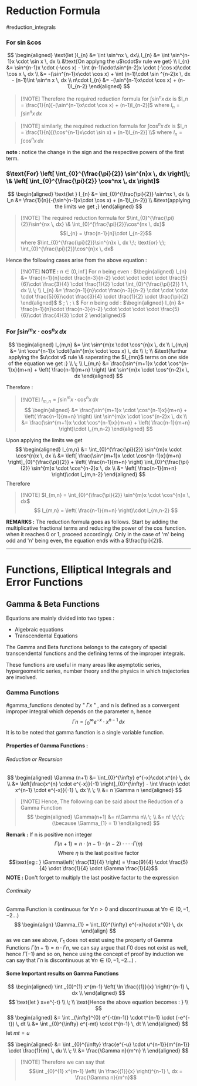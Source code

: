 # Reduction Formula
#reduction_integrals

### $\text{For }\sin \& \cos$ 

$$
\begin{aligned}
\text{let }I_{n} &= \int \sin^nx \, dx\\
I_{n} &= \int \sin^{n-1}x \cdot \sin x \, dx \\
&\text{On applyng the u$\cdot$v rule we get} \\
I_{n} &= \sin^{n-1}x \cdot (-\cos x) - \int (n-1)\cdot\sin^{n-2}x \cdot (-\cos x)\cdot \cos x \, dx \\
&= -(\sin^{n-1}x\cdot \cos x) + \int  (n-1)\cdot \sin ^{n-2}x \, dx  - (n-1)\int  \sin^n x \, dx \\
n\cdot I_{n} &= -(\sin^{n-1}x\cdot \cos x) + (n-1)I_{n-2}
\end{aligned}
$$

> [!NOTE] Therefore the required reduction formula for $\int \sin^nx \, dx$ is 
> $I_n = \frac{1}{n}[-(\sin^{n-1}x\cdot \cos x) + (n-1)I_{n-2}]$
> $\text{where } I_{n}=\int \sin^nx \, dx$

> [!NOTE] similarly, the required reduction formula for $\int \cos^nx \, dx$ is 
> $I_n = \frac{1}{n}[(\cos^{n-1}x\cdot \sin x) + (n-1)I_{n-2}] \\$
> $\text{where } I_{n}=\int \cos^nx \, dx$

**note :** notice the change in the sign and the respective powers of the first term.

### $\text{For} \left[ \int_{0}^{\frac{\pi}{2}} \sin^{n}x \, dx \right]\; \& \left[ \int_{0}^{\frac{\pi}{2}} \cos^nx \, dx \right]$

$$
\begin{aligned}
\text{let } I_{n} &= \int_{0}^{\frac{\pi}{2}} \sin^nx \, dx \\
I_n &= \frac{1}{n}(-(\sin^{n-1}x\cdot \cos x) + (n-1)I_{n-2}) \\
&\text{applying the limits we get ;}
\end{aligned}
$$

> [!NOTE] The required reduction formula for $\int_{0}^{\frac{\pi}{2}}\sin^{nx \, dx} \& \int_{0}^{\frac{\pi}{2}}\cos^{nx \, dx}$ 
> $$I_{n} = \frac{n-1}{n}\cdot I_{n-2}$$
> where $\int_{0}^{\frac{\pi}{2}}\sin^{n}x \, dx \;\; \text{or} \;\; \int_{0}^{\frac{\pi}{2}}\cos^{n}x \, dx$


Hence the following cases arise from the above equation :

> [!NOTE] **NOTE :** $n \in \left(0, \inf\right]$
> For $n$ being even :
> $\begin{aligned}
> I_{n} &= \frac{n-1}{n}\cdot \frac{n-3}{n-2} \cdot \cdot \cdot \cdot \frac{5}{6}\cdot \frac{3}{4} \cdot \frac{1}{2} \cdot \int_{0}^{\frac{\pi}{2}} 1 \, dx \\
> \;  \\
> I_{n} &= \frac{n-1}{n}\cdot \frac{n-3}{n-2} \cdot \cdot \cdot \cdot \frac{5}{6}\cdot \frac{3}{4} \cdot \frac{1}{2} \cdot \frac{\pi}{2}
> \end{aligned}$
> $
> \; \\
> \; \\
> $
> For $n$ being odd :
> $\begin{aligned}
> I_{n} &= \frac{n-1}{n}\cdot \frac{n-3}{n-2} \cdot \cdot \cdot \cdot \frac{5}{6}\cdot \frac{4}{3} \cdot 2 
> \end{aligned}$
>  


### For $\int \sin^{m}x \cdot \cos^{n}x \, dx$

$$
\begin{aligned}
I_{m,n} &= \int \sin^{m}x \cdot \cos^{n}x \, dx \\
I_{m,n} &= \int \cos^{n-1}x \cdot(\sin^{m}x \cdot \cos x) \, dx \\
\; \\
&\text{furthur applying the $u\cdot v$ rule \& saperating the $I_{mn}$ terms on one side of the equation we get :} \\
\; \\
I_{m,n} &= \frac{\sin^{m+1}x \cdot \cos^{n-1}x}{m+n} + \left( \frac{n-1}{m+n} \right) \int \sin^{m}x \cdot \cos^{n-2}x \, dx 
\end{aligned}
$$

Therefore :

> [!NOTE] $I_{m,n} = \int \sin^{m}x \cdot \cos^{n}x \, dx$  
> $$
> \begin{aligned}
> &= \frac{\sin^{m+1}x \cdot \cos^{n-1}x}{m+n} + \left( \frac{n-1}{m+n} \right) \int \sin^{m}x \cdot \cos^{n-2}x \, dx \\
> &= \frac{\sin^{m+1}x \cdot \cos^{n-1}x}{m+n} + \left( \frac{n-1}{m+n} \right)\cdot I_{m,n-2}
\end{aligned}
$$



Upon applying the limits we get
$$
\begin{aligned}
I_{m,n} &= \int_{0}^{\frac{\pi}{2}} \sin^{m}x \cdot \cos^{n}x \, dx \\
&= \left[ \frac{\sin^{m+1}x \cdot \cos^{n-1}x}{m+n} \right]_{0}^{\frac{\pi}{2}} + \left( \frac{n-1}{m+n} \right) \int_{0}^{\frac{\pi}{2}} \sin^{m}x \cdot \cos^{n-2}x \, dx \\
&= \left( \frac{n-1}{m+n} \right)\cdot I_{m,n-2}
\end{aligned}
$$
Therefore 

> [!NOTE] $I_{m,n} = \int_{0}^{\frac{\pi}{2}} \sin^{m}x \cdot \cos^{n}x \, dx$
> $$
> I_{m,n} = \left( \frac{n-1}{m+n} \right)\cdot I_{m,n-2}
$$

**REMARKS :** The reduction formula goes as follows. Start by adding the multiplicative fractional terms and reducing the power of the $\cos$ function. when it reaches 0 or 1, proceed accordingly. Only in the case of 'm' being odd and 'n' being even, the equation ends with a $\frac{\pi}{2}$.

---

# Functions, Elliptical Integrals and Error Functions

## Gamma & Beta Functions 
Equations are mainly divided into two types :
- Algebraic equations
- Transcendental Equations 

The Gamma and Beta functions belongs to the category of special transcendental functions and the defining terms of the improper integrals.

These functions are useful in many areas like asymptotic series, hypergeometric series, number theory and the physics in which trajectories are involved.

### Gamma Functions 
#gamma_functions
denoted by " $\Gamma x$ " , and n is defined as a convergent improper integral which depends on the parameter n, hence 
$$ \Gamma n = \int_{0}^{\infty} e^{-x}\cdot x^{n-1} \, dx  $$
It is to be noted that gamma function is a single variable function.

#### Properties of Gamma Functions :
###### Reduction or Recursion 
$$
\begin{aligned}
 \Gamma (n+1) &= \int_{0}^{\infty} e^{-x}\cdot x^{n} \, dx \\
 &= \left[\frac{x^{n} \cdot e^{-x}}{-1} \right]_{0}^{\infty} - \int \frac{n \cdot x^{n-1} \cdot e^{-x}}{-1} \, dx \\
 \; \\
 &= n \Gamma n
\end{aligned}
$$


> [!NOTE] Hence, The following can be said about the Reduction of a Gamma Function
> $$
> \begin{aligned}
> \Gamma(n+1) &= n\Gamma n\\
> \; \\
> &= n! \;\;\;\; (\because \Gamma_{1} = 1)
> \end{aligned}
$$

**Remark :** If n is positive non integer 
$$ \Gamma(n+1) = n \cdot (n-1) \cdot (n-2) \cdot \cdot \cdot \cdot \Gamma(\eta) $$
$$\text{Where $\eta$ is the last positive factor}$$
$$\text{eg : } \Gamma\left( \frac{13}{4} \right) = \frac{9}{4} \cdot \frac{5}{4} \cdot \frac{1}{4} \cdot \Gamma \frac{1}{4}$$
**NOTE :** Don't forget to multiply the last positive factor to the expression


###### Continuity
Gamma Function is continuous for $\forall \, n>0$ and discontinuous at $\forall n \in  (0, -1, -2 \dots)$ 
$$
\begin{align}
\Gamma_{1} = \int_{0}^{\infty} e^{-x}\cdot x^{0} \, dx 
\end{align}
$$
as we can see above, $\Gamma_{1}$ does not exist 
using the property of Gamma Functions $\Gamma (n+1) = n \cdot \Gamma n$, we can say argue that $\Gamma 0$ does not exist as well, hence $\Gamma (-1)$ and so on, hence using the concept of proof by induction we can say that $\Gamma n$ is discontinuous at $\forall n \in  (0, -1, -2 \dots)$  .

#### Some Important results on Gamma Functions 
$$
\begin{aligned}
\int _{0}^{1} x^{m-1} \left( \ln \frac{{1}}{x} \right)^{n-1} \, dx \\
\end{aligned}
$$$$
\text{let } x=e^{-t} \\
\; \\
\text{Hence the above equation becomes : } \\
$$$$
\begin{aligned}
&= \int _{\infty}^{0} e^{-t(m-1)} \cdot t^{n-1} \cdot (-e^{-t}) \, dt \\
&= \int _{0}^{\infty} e^{-mt} \cdot t^{n-1}  \, dt  \\
\end{aligned}
$$
let $mt = u$

$$
\begin{aligned}
&= \int _{0}^{\infty} \frac{e^{-u} \cdot u^{n-1}}{m^{n-1}} \cdot \frac{1}{m} \, du  \\
\; \\
&= \frac{\Gamma n}{m^n} \\
\end{aligned}
$$

> [!NOTE] Therefore we can say that 
> $$\int _{0}^{1} x^{m-1} \left( \ln \frac{{1}}{x} \right)^{n-1} \, dx = \frac{\Gamma n}{m^n}$$
